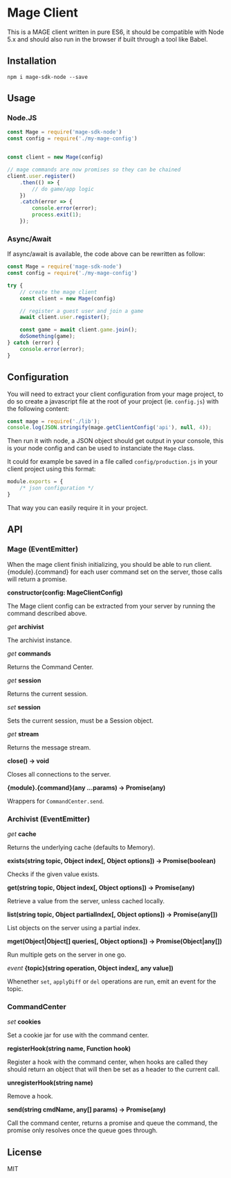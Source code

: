 # Mage Client

This is a MAGE client written in pure ES6, it should be compatible with Node 5.x and should also
run in the browser if built through a tool like Babel.

## Installation

```
npm i mage-sdk-node --save
```

## Usage

### Node.JS

```javascript
const Mage = require('mage-sdk-node')
const config = require('./my-mage-config')


const client = new Mage(config)

// mage commands are now promises so they can be chained
client.user.register()
    .then(() => {
        // do game/app logic
    })
    .catch(error => {
        console.error(error);
        process.exit(1);
    });
```

### Async/Await

If async/await is available, the code above can be rewritten as follow:

```javascript
const Mage = require('mage-sdk-node')
const config = require('./my-mage-config')

try {
    // create the mage client
    const client = new Mage(config)

    // register a guest user and join a game
    await client.user.register();

    const game = await client.game.join();
    doSomething(game);
} catch (error) {
    console.error(error);
}
```

## Configuration

You will need to extract your client configuration from your mage project, to do
so create a javascript file at the root of your project (ie. `config.js`) with
the following content:

```js
const mage = require('./lib');
console.log(JSON.stringify(mage.getClientConfig('api'), null, 4));
```

Then run it with node, a JSON object should get output in your console, this is
your node config and can be used to instanciate the `Mage` class.

It could for example be saved in a file called `config/production.js` in your
client project using this format:

```js
module.exports = {
    /* json configuration */
}
```

That way you can easily require it in your project.

## API

### Mage (EventEmitter)

When the mage client finish initializing, you should be able to run client.{module}.{command} for each
user command set on the server, those calls will return a promise.

**constructor(config: MageClientConfig)**

The Mage client config can be extracted from your server by running the command
described above.

*get* **archivist**

The archivist instance.

*get* **commands**

Returns the Command Center.

*get* **session**

Returns the current session.

*set* **session**

Sets the current session, must be a Session object.

*get* **stream**

Returns the message stream.

**close() -> void**

Closes all connections to the server.

**{module}.{command}(any ...params) -> Promise(any)**

Wrappers for `CommandCenter.send`.

### Archivist (EventEmitter)

*get* **cache**

Returns the underlying cache (defaults to Memory).

**exists(string topic, Object index[, Object options]) -> Promise(boolean)**

Checks if the given value exists.

**get(string topic, Object index[, Object options]) -> Promise(any)**

Retrieve a value from the server, unless cached locally.

**list(string topic, Object partialIndex[, Object options]) -> Promise(any[])**

List objects on the server using a partial index.

**mget(Object|Object[] queries[, Object options]) -> Promise(Object|any[])**

Run multiple gets on the server in one go.

*event* **{topic}(string operation, Object index[, any value])**

Whenether `set`, `applyDiff` or `del` operations are run, emit an event for the topic.

### CommandCenter

*set* **cookies**

Set a cookie jar for use with the command center.

**registerHook(string name, Function hook)**

Register a hook with the command center, when hooks are called they should return an object that will then be
set as a header to the current call.

**unregisterHook(string name)**

Remove a hook.

**send(string cmdName, any[] params) -> Promise(any)**

Call the command center, returns a promise and queue the command, the promise only resolves
once the queue goes through.

## License

MIT